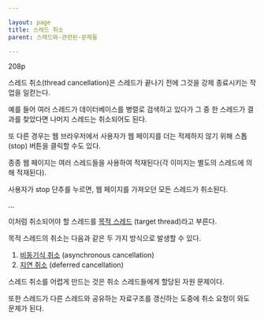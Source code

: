 ```yaml
---

layout: page
title: 스레드 취소
parent: 스레드와-관련된-문제들

---
```



208p

스레드 취소(thread cancellation)은 스레드가 끝나기 전에 그것을 강제 종료시키는 작업을 일컫는다.

예를 들어 여러 스레드가 데이터베이스를 병렬로 검색하고 있다가 그 중 한 스레드가 결과를 찾았다면 나머지 스레드는 취소되어도 된다.

또 다른 경우는 웹 브라우저에서 사용자가 웹 페이지를 더는 적제하지 않기 위해 스톱(stop) 버튼을 클릭할 수도 있다.

종종 웹 페이지는 여러 스레드들을 사용하여 적재된다(각 이미지는 별도의 스레드에 의해 적재된다).

사용자가 stop 단추를 누르면, 웹 페이지를 가져오던 모든 스레드가 취소된다.

...

이처럼 취소되어야 할 스레드를 [목적 스레드](목적-스레드.html) (target thread)라고 부른다.

목적 스레드의 취소는 다음과 같은 두 가지 방식으로 발생할 수 있다.

1. [비동기식 취소](비동기식-취소.html) (asynchronous cancellation)
2. [지연 취소](지연-취소.html) (deferred cancellation)

스레드 취소를 어렵게 만드는 것은 취소 스레드들에게 할당된 자원 문제이다.

또한 스레드가 다른 스레드와 공유하는 자료구조를 갱신하는 도중에 취소 요청이 와도 문제가 된다.